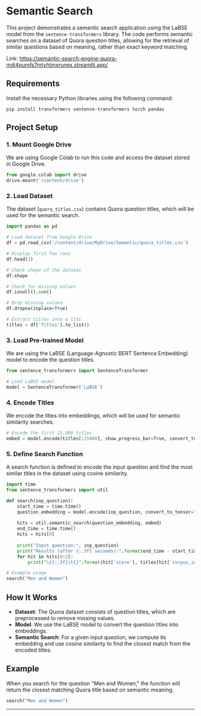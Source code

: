 # Semantic Search

This project demonstrates a semantic search application using the LaBSE model from the `sentence-transformers` library. The code performs semantic searches on a dataset of Quora question titles, allowing for the retrieval of similar questions based on meaning, rather than exact keyword matching.

Link: https://semantic-search-engine-quora-mdj4pumfs7mtyhtmxrunex.streamlit.app/ 

## Requirements

Install the necessary Python libraries using the following command:

```terminal
pip install transformers sentence-transformers torch pandas
```

## Project Setup

### 1. Mount Google Drive
We are using Google Colab to run this code and access the dataset stored in Google Drive.

```python
from google.colab import drive
drive.mount('/content/drive')
```

### 2. Load Dataset
The dataset (`quora_titles.csv`) contains Quora question titles, which will be used for the semantic search.

```python
import pandas as pd

# Load dataset from Google Drive
df = pd.read_csv('/content/drive/MyDrive/Semantic/quora_titles.csv')

# Display first few rows
df.head(3)

# Check shape of the dataset
df.shape

# Check for missing values
df.isnull().sum()

# Drop missing values
df.dropna(inplace=True)

# Extract titles into a list
titles = df['Titles'].to_list()
```

### 3. Load Pre-trained Model
We are using the LaBSE (Language-Agnostic BERT Sentence Embedding) model to encode the question titles.

```python
from sentence_transformers import SentenceTransformer

# Load LaBSE model
model = SentenceTransformer('LaBSE')
```

### 4. Encode Titles
We encode the titles into embeddings, which will be used for semantic similarity searches.

```python
# Encode the first 15,000 titles
embed = model.encode(titles[:15000], show_progress_bar=True, convert_to_tensor=True)
```

### 5. Define Search Function
A search function is defined to encode the input question and find the most similar titles in the dataset using cosine similarity.

```python
import time
from sentence_transformers import util

def search(inp_question):
    start_time = time.time()
    question_embedding = model.encode(inp_question, convert_to_tensor=True)
    
    hits = util.semantic_search(question_embedding, embed)
    end_time = time.time()
    hits = hits[0]
    
    print("Input question:", inp_question)
    print("Results (after {:.3f} seconds):".format(end_time - start_time))
    for hit in hits[0:2]:
        print("\t{:.3f}\t{}".format(hit['score'], titles[hit['corpus_id']]))

# Example usage
search("Men and Women")
```

## How It Works
- **Dataset**: The Quora dataset consists of question titles, which are preprocessed to remove missing values.
- **Model**: We use the LaBSE model to convert the question titles into embeddings.
- **Semantic Search**: For a given input question, we compute its embedding and use cosine similarity to find the closest match from the encoded titles.

## Example
When you search for the question "Men and Women," the function will return the closest matching Quora title based on semantic meaning.



```python
search("Men and Women")
```

---

